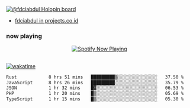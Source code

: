 [![@fdciabdul Holopin board](https://holopin.io/api/user/board?user=fdciabdul)](https://holopin.io/@fdciabdul)

- [fdciabdul in projects.co.id](https://projects.co.id/public/browse_users/view/496e26/fdciabdul)

### now playing 

<p align="center">
  <a href="https://open.spotify.com/user/31ljmyymhthokwewwcd6dsdmvprm" target="_blank"><img src="https://novatorem-psi-rosy.vercel.app/api/spotify" alt="Spotify Now Playing"/></a>
</p>

##

[![wakatime](https://wakatime.com/badge/user/87646243-158a-4241-a3cb-668e1fa2dbb8.svg)](https://wakatime.com/@87646243-158a-4241-a3cb-668e1fa2dbb8)
<!--START_SECTION:waka-->

```txt
Rust            8 hrs 51 mins   █████████▒░░░░░░░░░░░░░░░   37.50 %
JavaScript      8 hrs 26 mins   █████████░░░░░░░░░░░░░░░░   35.79 %
JSON            1 hr 32 mins    █▓░░░░░░░░░░░░░░░░░░░░░░░   06.53 %
PHP             1 hr 20 mins    █▒░░░░░░░░░░░░░░░░░░░░░░░   05.69 %
TypeScript      1 hr 15 mins    █▒░░░░░░░░░░░░░░░░░░░░░░░   05.30 %
```

<!--END_SECTION:waka-->
